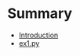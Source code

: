 # Summary

* [Introduction](README.md)
* [ex1.py](github-stuian>/<github-repository-exercise-ex1.py)

